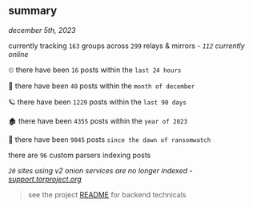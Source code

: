 
## summary
_december 5th, 2023_

currently tracking `163` groups across `299` relays & mirrors - _`112` currently online_

⏲ there have been `16` posts within the `last 24 hours`

🦈 there have been `40` posts within the `month of december`

🪐 there have been `1229` posts within the `last 90 days`

🏚 there have been `4355` posts within the `year of 2023`

🦕 there have been `9045` posts `since the dawn of ransomwatch`

there are `96` custom parsers indexing posts

_`20` sites using v2 onion services are no longer indexed - [support.torproject.org](https://support.torproject.org/onionservices/v2-deprecation/)_

> see the project [README](https://github.com/joshhighet/ransomwatch#ransomwatch--) for backend technicals
